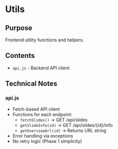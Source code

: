 # Utils

## Purpose
Frontend utility functions and helpers.

## Contents
- `api.js` - Backend API client

## Technical Notes

### api.js
- Fetch-based API client
- Functions for each endpoint:
  - `fetchSlides()` → GET /api/slides
  - `getSlideInfo(id)` → GET /api/slides/{id}/info
  - `getOverviewUrl(id)` → Returns URL string
- Error handling via exceptions
- No retry logic (Phase 1 simplicity)
